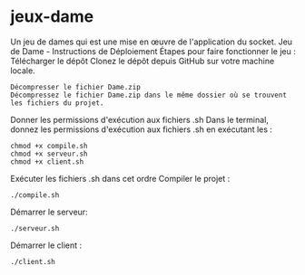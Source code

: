 # jeux-dame
Un jeu de dames qui est une mise en œuvre de l'application du socket.
Jeu de Dame - Instructions de Déploiement
Étapes pour faire fonctionner le jeu :
    Télécharger le dépôt
    Clonez le dépôt depuis GitHub sur votre machine locale.

    Décompresser le fichier Dame.zip
    Décompressez le fichier Dame.zip dans le même dossier où se trouvent les fichiers du projet.

Donner les permissions d'exécution aux fichiers .sh
Dans le terminal, donnez les permissions d'exécution aux fichiers .sh en exécutant les :

    chmod +x compile.sh
    chmod +x serveur.sh
    chmod +x client.sh

Exécuter les fichiers .sh dans cet ordre
    Compiler le projet :
    
    ./compile.sh
        
Démarrer le serveur:

    ./serveur.sh
    
Démarrer le client :

    ./client.sh


      
    
